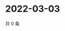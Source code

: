 # 2022-03-03

共 0 条

<!-- BEGIN WEIBO -->
<!-- 最后更新时间 Thu Mar 03 2022 03:08:26 GMT+0800 (China Standard Time) -->

<!-- END WEIBO -->
